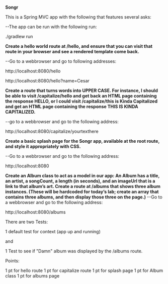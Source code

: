 **Songr**

This is a Spring MVC app with the following that features several asks: 

--The app can be run with the following run: 

./gradlew run

**Create a hello world route at /hello, and ensure that you can visit that route in your browser and see a rendered template come back.**

--Go to a webbrowser and go to following addresses: 

http://localhost:8080/hello

http://localhost:8080/hello?name=Cesar

**Create a route that turns words into UPPER CASE. For instance, I should be able to visit /capitalize/hello and get back an HTML page containing the response HELLO, or I could visit /capitalize/this is Kinda Capitalized and get an HTML page containing the response THIS IS KINDA CAPITALIZED.**

--go to a webbrowser and go to the following address:

http://localhost:8080/capitalize/yourtexthere

**Create a basic splash page for the Songr app, available at the root route, and style it appropriately with CSS.**

--Go to a webbrowser and go to the following address:

http://localhost:8080

**Create an Album class to act as a model in our app: An Album has a title, an artist, a songCount, a length (in seconds), and an imageUrl that is a link to that album’s art. Create a route at /albums that shows three album instances. (These will be hardcoded for today’s lab; create an array that contains three albums, and then display those three on the page.)**
--Go to a webbrowser and go to the following address: 

http://localhost:8080/albums

There are two Tests: 

1 default test for context (app up and running)

and

1 Test to see if "Damn" album was displayed by the /albums route.

Points: 

1 pt for hello route
1 pt for capitalize route
1 pt for splash page
1 pt for Album class
1 pt for albums page

